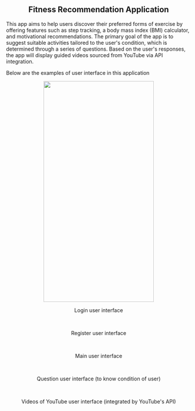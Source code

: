 <h2 align="center">
  Fitness Recommendation Application
</h2>

<p>This app aims to help users discover their preferred forms of exercise by offering features such as step tracking, a body mass index (BMI) calculator, and motivational recommendations. The primary goal of the app is to suggest suitable activities tailored to the user's condition, which is determined through a series of questions. Based on the user's responses, the app will display guided videos sourced from YouTube via API integration.</p>

<p>Below are the examples of user interface in this application</p>

<div align="center">
  <img alt="" src="app/src/main/res/fit4.jpg" style="width:300px;height:600px;" />
  <p>Login user interface</p><br/>
  
  <img alt="" src="app/src/main/res/fit5.jpg" />
  <p>Register user interface</p><br/>
  
  <img alt="" src="app/src/main/res/fit3.jpg" />
  <p>Main user interface</p><br/>
  
  <img alt="" src="app/src/main/res/fit2.jpg" />
  <p>Question user interface (to know condition of user)</p><br/>
  
  <img alt="" src="app/src/main/res/fit1.jpg" />
  <p>Videos of YouTube user interface (integrated by YouTube's API)</p><br/>
</div>
